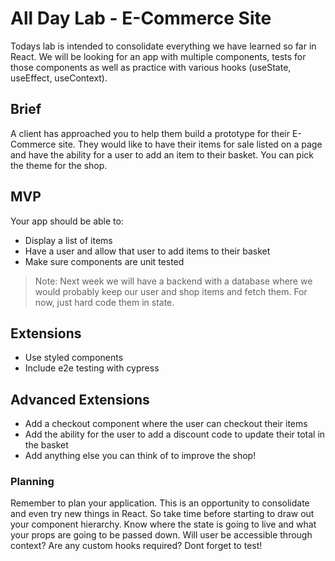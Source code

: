 # All Day Lab - E-Commerce Site

Todays lab is intended to consolidate everything we have learned so far in React. We will be looking for an app with multiple components, tests for those components as well as practice with various hooks (useState, useEffect, useContext).

## Brief

A client has approached you to help them build a prototype for their E-Commerce site. They would like to have their items for sale listed on a page and have the ability for a user to add an item to their basket. You can pick the theme for the shop.

## MVP

Your app should be able to: 

- Display a list of items
- Have a user and allow that user to add items to their basket
- Make sure components are unit tested

> Note: Next week we will have a backend with a database where we would probably keep our user and shop items and fetch them. For now, just hard code them in state.

## Extensions

- Use styled components 
- Include e2e testing with cypress

## Advanced Extensions

- Add a checkout component where the user can checkout their items
- Add the ability for the user to add a discount code to update their total in the basket
- Add anything else you can think of to improve the shop!

### Planning

Remember to plan your application. This is an opportunity to consolidate and even try new things in React. So take time before starting to draw out your component hierarchy. Know where the state is going to live and what your props are going to be passed down. Will user be accessible through context? Are any custom hooks required? Dont forget to test! 

